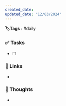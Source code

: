 ```yaml
---
created_date: 
updated_date: "12/03/2024"
---
```

 **🏷️Tags** : #daily 
### ✅ Tasks
- [ ]  
### 🔗 Links
- 
### 🧠 Thoughts
- 